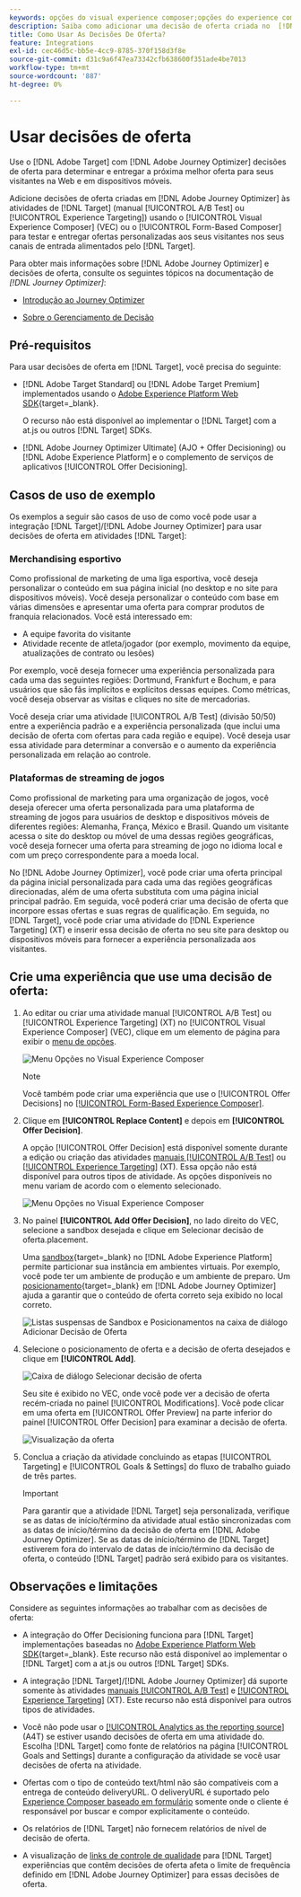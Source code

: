 ```yaml
---
keywords: opções do visual experience composer;opções do experience composer;opções de experiência;decisão de oferta;offer decisioning;ajo;otimizador de jornadas
description: Saiba como adicionar uma decisão de oferta criada no  [!DNL Adobe Journey Optimizer]  a uma atividade.
title: Como Usar As Decisões De Oferta?
feature: Integrations
exl-id: cec46d5c-bb5e-4cc9-8785-370f158d3f8e
source-git-commit: d31c9a6f47ea73342cfb638600f351ade4be7013
workflow-type: tm+mt
source-wordcount: '887'
ht-degree: 0%

---
```


# Usar decisões de oferta

Use o [!DNL Adobe Target] com [!DNL Adobe Journey Optimizer] decisões de oferta para determinar e entregar a próxima melhor oferta para seus visitantes na Web e em dispositivos móveis.

Adicione decisões de oferta criadas em [!DNL Adobe Journey Optimizer] às atividades de [!DNL Target] (manual [!UICONTROL A/B Test] ou [!UICONTROL Experience Targeting]) usando o [!UICONTROL Visual Experience Composer] (VEC) ou o [!UICONTROL Form-Based Composer] para testar e entregar ofertas personalizadas aos seus visitantes nos seus canais de entrada alimentados pelo [!DNL Target].

Para obter mais informações sobre [!DNL Adobe Journey Optimizer] e decisões de oferta, consulte os seguintes tópicos na documentação de *[!DNL Journey Optimizer]*:

* [Introdução ao Journey Optimizer](https://experienceleague.adobe.com/docs/journey-optimizer/using/get-started/get-started.html?lang=pt-BR)

* [Sobre o Gerenciamento de Decisão](https://experienceleague.adobe.com/docs/journey-optimizer/using/offer-decisioning/get-started-decision/starting-offer-decisioning.html?lang=pt-BR)

## Pré-requisitos

Para usar decisões de oferta em [!DNL Target], você precisa do seguinte:

* [!DNL Adobe Target Standard] ou [!DNL Adobe Target Premium] implementados usando o [Adobe Experience Platform Web SDK](https://experienceleague.adobe.com/docs/target-dev/developer/client-side/aep-web-sdk.html?lang=pt-BR){target=_blank}.

  O recurso não está disponível ao implementar o [!DNL Target] com a at.js ou outros [!DNL Target] SDKs.

* [!DNL Adobe Journey Optimizer Ultimate] (AJO + Offer Decisioning) ou [!DNL Adobe Experience Platform] e o complemento de serviços de aplicativos [!UICONTROL Offer Decisioning].

## Casos de uso de exemplo

Os exemplos a seguir são casos de uso de como você pode usar a integração [!DNL Target]/[!DNL Adobe Journey Optimizer] para usar decisões de oferta em atividades [!DNL Target]:

### Merchandising esportivo

Como profissional de marketing de uma liga esportiva, você deseja personalizar o conteúdo em sua página inicial (no desktop e no site para dispositivos móveis). Você deseja personalizar o conteúdo com base em várias dimensões e apresentar uma oferta para comprar produtos de franquia relacionados. Você está interessado em:

* A equipe favorita do visitante
* Atividade recente de atleta/jogador (por exemplo, movimento da equipe, atualizações de contrato ou lesões)

Por exemplo, você deseja fornecer uma experiência personalizada para cada uma das seguintes regiões: Dortmund, Frankfurt e Bochum, e para usuários que são fãs implícitos e explícitos dessas equipes. Como métricas, você deseja observar as visitas e cliques no site de mercadorias.

Você deseja criar uma atividade [!UICONTROL A/B Test] (divisão 50/50) entre a experiência padrão e a experiência personalizada (que inclui uma decisão de oferta com ofertas para cada região e equipe). Você deseja usar essa atividade para determinar a conversão e o aumento da experiência personalizada em relação ao controle.

### Plataformas de streaming de jogos

Como profissional de marketing para uma organização de jogos, você deseja oferecer uma oferta personalizada para uma plataforma de streaming de jogos para usuários de desktop e dispositivos móveis de diferentes regiões: Alemanha, França, México e Brasil. Quando um visitante acessa o site do desktop ou móvel de uma dessas regiões geográficas, você deseja fornecer uma oferta para streaming de jogo no idioma local e com um preço correspondente para a moeda local.

No [!DNL Adobe Journey Optimizer], você pode criar uma oferta principal da página inicial personalizada para cada uma das regiões geográficas direcionadas, além de uma oferta substituta com uma página inicial principal padrão. Em seguida, você poderá criar uma decisão de oferta que incorpore essas ofertas e suas regras de qualificação. Em seguida, no [!DNL Target], você pode criar uma atividade do [!DNL Experience Targeting] (XT) e inserir essa decisão de oferta no seu site para desktop ou dispositivos móveis para fornecer a experiência personalizada aos visitantes.

## Crie uma experiência que use uma decisão de oferta:

1. Ao editar ou criar uma atividade manual [!UICONTROL A/B Test] ou [!UICONTROL Experience Targeting] (XT) no [!UICONTROL Visual Experience Composer] (VEC), clique em um elemento de página para exibir o [menu de opções](/help/main/c-experiences/c-visual-experience-composer/viztarget-options.md).

   ![Menu Opções no Visual Experience Composer](assets/options-menu1.png)

   >[!NOTE]
   >
   >Você também pode criar uma experiência que use o [!UICONTROL Offer Decisions] no [[!UICONTROL Form-Based Experience Composer]](/help/main/c-experiences/form-experience-composer.md).

1. Clique em **[!UICONTROL Replace Content]** e depois em **[!UICONTROL Offer Decision]**.

   A opção [!UICONTROL Offer Decision] está disponível somente durante a edição ou criação das atividades [manuais [!UICONTROL A/B Test]](/help/main/c-activities/t-test-ab/test-ab.md#types) ou [[!UICONTROL Experience Targeting]](/help/main/c-activities/t-experience-target/experience-target.md) (XT). Essa opção não está disponível para outros tipos de atividade. As opções disponíveis no menu variam de acordo com o elemento selecionado.

   ![Menu Opções no Visual Experience Composer](assets/options-menu.png)

1. No painel **[!UICONTROL Add Offer Decision]**, no lado direito do VEC, selecione a sandbox desejada e clique em Selecionar decisão de oferta.placement.

   Uma [sandbox](https://experienceleague.adobe.com/docs/experience-platform/sandbox/ui/overview.html?lang=pt-BR){target=_blank} no [!DNL Adobe Experience Platform] permite particionar sua instância em ambientes virtuais. Por exemplo, você pode ter um ambiente de produção e um ambiente de preparo. Um [posicionamento](https://experienceleague.adobe.com/docs/journey-optimizer/using/offer-decisioning/create-components/creating-placements.html?lang=pt-BR){target=_blank} em [!DNL Adobe Journey Optimizer] ajuda a garantir que o conteúdo de oferta correto seja exibido no local correto.

   ![Listas suspensas de Sandbox e Posicionamentos na caixa de diálogo Adicionar Decisão de Oferta](/help/main/c-integrating-target-with-mac/ajo/assets/sandbox-placement.png)

1. Selecione o posicionamento de oferta e a decisão de oferta desejados e clique em **[!UICONTROL Add]**.

   ![Caixa de diálogo Selecionar decisão de oferta](/help/main/c-integrating-target-with-mac/ajo/assets/select-offer-decision.png)

   Seu site é exibido no VEC, onde você pode ver a decisão de oferta recém-criada no painel [!UICONTROL Modifications]. Você pode clicar em uma oferta em [!UICONTROL Offer Preview] na parte inferior do painel [!UICONTROL Offer Decision] para examinar a decisão de oferta.

   <!--You can examine the various offers contained in the offer by clicking the appropriate icon at the bottom of the [!UICONTROL Offer Preview] dialog box, including the fallback offer. A fallback offer is the default offer displayed when a visitor is not eligible for any of the personalized offers in the collection.-->

   ![Visualização da oferta](assets/offer-preview2.png)

1. Conclua a criação da atividade concluindo as etapas [!UICONTROL Targeting] e [!UICONTROL Goals & Settings] do fluxo de trabalho guiado de três partes.

   >[!IMPORTANT]
   >
   >Para garantir que a atividade [!DNL Target] seja personalizada, verifique se as datas de início/término da atividade atual estão sincronizadas com as datas de início/término da decisão de oferta em [!DNL Adobe Journey Optimizer]. Se as datas de início/término de [!DNL Target] estiverem fora do intervalo de datas de início/término da decisão de oferta, o conteúdo [!DNL Target] padrão será exibido para os visitantes.

## Observações e limitações

Considere as seguintes informações ao trabalhar com as decisões de oferta:

* A integração do Offer Decisioning funciona para [!DNL Target] implementações baseadas no [Adobe Experience Platform Web SDK](https://experienceleague.adobe.com/docs/target-dev/developer/client-side/aep-web-sdk.html?lang=pt-BR){target=_blank}. Este recurso não está disponível ao implementar o [!DNL Target] com a at.js ou outros [!DNL Target] SDKs.

* A integração [!DNL Target]/[!DNL Adobe Journey Optimizer] dá suporte somente às atividades [manuais [!UICONTROL A/B Test]](/help/main/c-activities/t-test-ab/test-ab.md#types) e [[!UICONTROL Experience Targeting]](/help/main/c-activities/t-experience-target/experience-target.md) (XT). Este recurso não está disponível para outros tipos de atividades.

* Você não pode usar o [[!UICONTROL Analytics as the reporting source]](/help/main/c-integrating-target-with-mac/a4t/a4t.md) (A4T) se estiver usando decisões de oferta em uma atividade do. Escolha [!DNL Target] como fonte de relatórios na página [!UICONTROL Goals and Settings] durante a configuração da atividade se você usar decisões de oferta na atividade.

* Ofertas com o tipo de conteúdo text/html não são compatíveis com a entrega de conteúdo deliveryURL. O deliveryURL é suportado pelo [Experience Composer baseado em formulário](/help/main/c-experiences/form-experience-composer.md) somente onde o cliente é responsável por buscar e compor explicitamente o conteúdo.

* Os relatórios de [!DNL Target] não fornecem relatórios de nível de decisão de oferta.

* A visualização de [links de controle de qualidade](/help/main/c-activities/c-activity-qa/activity-qa.md) para [!DNL Target] experiências que contêm decisões de oferta afeta o limite de frequência definido em [!DNL Adobe Journey Optimizer] para essas decisões de oferta.
